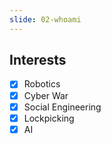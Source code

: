 ```yaml
---
slide: 02-whoami
---
```


## Interests

- [X] Robotics
- [X] Cyber War
- [X] Social Engineering
- [X] Lockpicking
- [X] AI